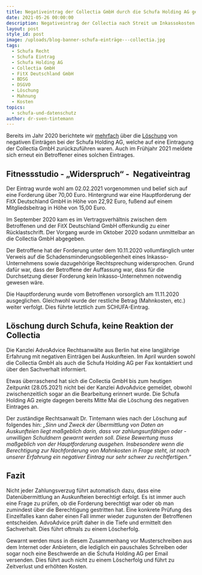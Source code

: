 ```yaml
---
title: Negativeintrag der Collectia GmbH durch die Schufa Holding AG gelöscht.
date: 2021-05-26 00:00:00
description: Negativeintrag der Collectia nach Streit um Inkassokosten gelöscht.
layout: post
style_id: post
image: /uploads/blog-banner-schufa-einträge---collectia.jpg
tags:
  - Schufa Recht
  - Schufa Eintrag
  - Schufa Holding AG
  - Collectia GmbH
  - FitX Deutschland GmbH
  - BDSG
  - DSGVO
  - Löschung
  - Mahnung
  - Kosten
topics:
  - schufa-und-datenschutz
author: dr-sven-tintemann
---
```

Bereits im Jahr 2020 berichtete wir [mehrfach](https://advoadvice.de/blog/collectia-widerruft-eintrag-bei-schufa-holding-ag/)&nbsp;über die [Löschung](https://advoadvice.de/blog/erneut-schufa-eintrag-der-collectia-gmbh-gel%C3%B6scht/)&nbsp;von negativen Einträgen bei der Schufa Holding AG, welche auf eine Eintragung der Collectia GmbH zurückzuführen waren. Auch im Frühjahr 2021 meldete sich erneut ein Betroffener eines solchen Eintrages.

## **Fitnessstudio - „Widerspruch“ -&nbsp; Negativeintrag**

Der Eintrag wurde wohl am 02.02.2021 vorgenommen und belief sich auf eine Forderung über 70,00 Euro. Hintergrund war eine Hauptforderung der FitX Deutschland GmbH in Höhe von 22,92 Euro, fu&szlig;end auf einem Mitgliedsbeitrag in Höhe von 15,00 Euro.

Im September 2020 kam es im Vertragsverhältnis zwischen dem Betroffenen und der FitX Deutschland GmbH offenkundig zu einer Rücklastschrift. Der Vorgang wurde im Oktober 2020 sodann unmittelbar an die Collectia GmbH abgegeben.

Der Betroffene hat der Forderung unter dem 10.11.2020 vollumfänglich unter Verweis auf die Schadensminderungsobliegenheit eines Inkasso-Unternehmens sowie dazugehörige Rechtsprechung widersprochen. Grund dafür war, dass der Betroffene der Auffassung war, dass für die Durchsetzung dieser Forderung kein Inkasso-Unternehmen notwendig gewesen wäre.

Die Hauptforderung wurde vom Betroffenen vorsorglich am 11.11.2020 ausgeglichen. Gleichwohl wurde der restliche Betrag (Mahnkosten, etc.) weiter verfolgt. Dies führte letztlich zum SCHUFA-Eintrag.

## **Löschung durch Schufa, keine Reaktion der Collectia**

Die Kanzlei AdvoAdvice Rechtsanwälte aus Berlin hat eine langjährige Erfahrung mit negativen Einträgen bei Auskunfteien. Im April wurden sowohl die Collectia GmbH als auch die Schufa Holding AG per Fax kontaktiert und über den Sachverhalt informiert.

Etwas überraschend hat sich die Collectia GmbH bis zum heutigen Zeitpunkt (28.05.2021) nicht bei der Kanzlei AdvoAdvice gemeldet, obwohl zwischenzeitlich sogar an die Bearbeitung erinnert wurde. Die Schufa Holding AG zeigte dagegen bereits Mitte Mai die Löschung des negativen Eintrages an.

Der zuständige Rechtsanwalt Dr. Tintemann wies nach der Löschung auf folgendes hin: *„Sinn und Zweck der Übermittlung von Daten an Auskunfteien liegt ma&szlig;geblich darin, dass vor zahlungsunfähigen oder -unwilligen Schuldnern gewarnt werden soll. Diese Bewertung muss ma&szlig;geblich von der Hauptforderung ausgehen. Insbesondere wenn die Berechtigung zur Nachforderung von Mahnkosten in Frage steht, ist nach unserer Erfahrung ein negativer Eintrag nur sehr schwer zu rechtfertigen.“*

## **Fazit**

Nicht jeder Zahlungsverzug führt automatisch dazu, dass eine Datenübermittlung an Auskunfteien berechtigt erfolgt. Es ist immer auch eine Frage zu prüfen, ob die Forderung berechtigt war oder ob man zumindest über die Berechtigung gestritten hat. Eine konkrete Prüfung des Einzelfalles kann daher einen Fall immer wieder zugunsten der Betroffenen entscheiden. AdvoAdvice prüft daher in die Tiefe und ermittelt den Sachverhalt. Dies führt oftmals zu einem Löscherfolg.&nbsp;

Gewarnt werden muss in diesem Zusammenhang vor Musterschreiben aus dem Internet oder Anbietern, die lediglich ein pauschales Schreiben oder sogar noch eine Beschwerde an die Schufa Holding AG per Email versenden. Dies führt auch nicht zu einem Löscherfolg und führt zu Zeitverlust und erhöhten Kosten.&nbsp;

&nbsp;
